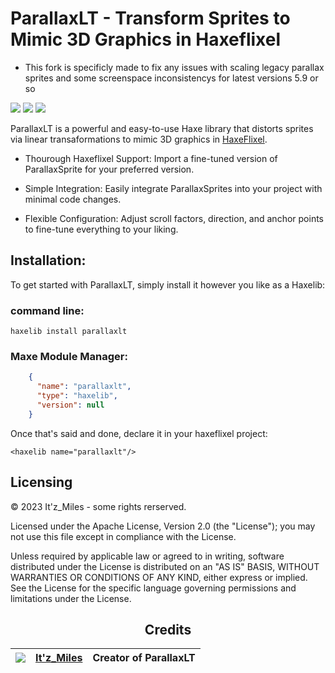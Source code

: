 
# ParallaxLT - Transform Sprites to Mimic 3D Graphics in Haxeflixel


- This fork is specificly made to fix any issues with scaling legacy parallax sprites and some screenspace inconsistencys for latest versions 5.9 or so


![](https://img.shields.io/github/repo-size/Itz-Miles/parallaxlt) ![](https://badgen.net/github/open-issues/Itz-Miles/parallaxlt) ![](https://badgen.net/badge/license/Apache%202.0)

ParallaxLT is a powerful and easy-to-use Haxe library that distorts sprites via linear transaformations to mimic 3D graphics in [HaxeFlixel](https://haxeflixel.com).

- Thourough Haxeflixel Support: Import a fine-tuned version of ParallaxSprite for your preferred version.
  
- Simple Integration: Easily integrate ParallaxSprites into your project with minimal code changes.

- Flexible Configuration: Adjust scroll factors, direction, and anchor points to fine-tune everything to your liking.

## Installation:

To get started with ParallaxLT, simply install it however you like as a Haxelib:
### command line:
`haxelib install parallaxlt`
### Maxe Module Manager:
```json
    {
      "name": "parallaxlt",
      "type": "haxelib",
      "version": null
    }
```

Once that's said and done, declare it in your haxeflixel project:

`<haxelib name="parallaxlt"/>`

## Licensing

© 2023 It'z_Miles - some rights rerserved.

Licensed under the Apache License, Version 2.0 (the "License");
you may not use this file except in compliance with the License.

Unless required by applicable law or agreed to in writing, software
distributed under the License is distributed on an "AS IS" BASIS,
WITHOUT WARRANTIES OR CONDITIONS OF ANY KIND, either express or implied.
See the License for the specific language governing permissions and
limitations under the License.
<div align="center">

## Credits
| ![](https://avatars.githubusercontent.com/u/95124554?s=64) | [It'z_Miles](https://twitter.com/Itz_MilesDev) | Creator of ParallaxLT |
| ---------------------------------------------------------- | ---------------------------------------------- | --------------------- |
</div>

